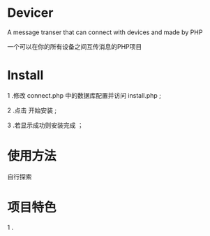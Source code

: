 # Devicer

A message transer that can connect with devices and made by PHP

一个可以在你的所有设备之间互传消息的PHP项目

# Install

1 .修改 connect.php 中的数据库配置并访问 install.php ;  

2 .点击 开始安装 ;  

3 .若显示成功则安装完成 ；

# 使用方法

自行探索  

# 项目特色

1 .
